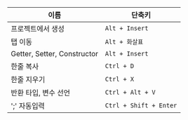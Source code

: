 | 이름                        | 단축키           |
| --------------------------- | ---------------- |
| 프로젝트에서 생성           | `Alt + Insert`   |
| 탭 이동                     | `Alt + 화살표`   |
| Getter, Setter, Constructor | `Alt + Insert`   |
| 한줄 복사                   | `Ctrl + D`       |
| 한줄 지우기                 | `Ctrl + X`       |
| 반환 타입, 변수 선언        | `Ctrl + Alt + V` |
| ';' 자동입력                | `Ctrl + Shift + Enter` |